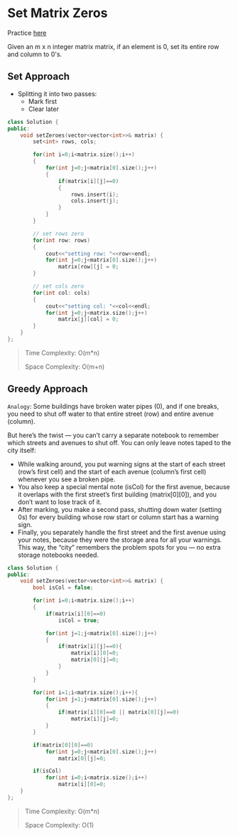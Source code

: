 # Set Matrix Zeros

Practice [here](https://leetcode.com/problems/set-matrix-zeroes/description/)

Given an m x n integer matrix matrix, if an element is 0, set its entire row and column to 0's.


## Set Approach


- Splitting it into two passes:
  - Mark first
  - Clear later
```cpp
class Solution {
public:
    void setZeroes(vector<vector<int>>& matrix) {
        set<int> rows, cols;

        for(int i=0;i<matrix.size();i++)
        {
            for(int j=0;j<matrix[0].size();j++)
            {
                if(matrix[i][j]==0)
                {
                    rows.insert(i);
                    cols.insert(j);
                }
            }
        }

        // set rows zero
        for(int row: rows)
        {
            cout<<"setting row: "<<row<<endl;
            for(int j=0;j<matrix[0].size();j++)
                matrix[row][j] = 0;
        }

        // set cols zero
        for(int col: cols)
        {
            cout<<"setting col: "<<col<<endl;
            for(int j=0;j<matrix.size();j++)
                matrix[j][col] = 0;
        }
    }
};
```

> Time Complexity: O(m*n)
>
> Space Complexity: O(m+n)

## Greedy Approach

`Analogy`: Some buildings have broken water pipes (0), and if one breaks, you need to shut off water to that entire street (row) and entire avenue (column).

But here’s the twist — you can’t carry a separate notebook to remember which streets and avenues to shut off. You can only leave notes taped to the city itself:

- While walking around, you put warning signs at the start of each street (row’s first cell) and the start of each avenue (column’s first cell) whenever you see a broken pipe.
- You also keep a special mental note (isCol) for the first avenue, because it overlaps with the first street’s first building (matrix[0][0]), and you don’t want to lose track of it.
- After marking, you make a second pass, shutting down water (setting 0s) for every building whose row start or column start has a warning sign.
- Finally, you separately handle the first street and the first avenue using your notes, because they were the storage area for all your warnings.
This way, the “city” remembers the problem spots for you — no extra storage notebooks needed.


```cpp
class Solution {
public:
    void setZeroes(vector<vector<int>>& matrix) {
        bool isCol = false;

        for(int i=0;i<matrix.size();i++)
        {
            if(matrix[i][0]==0)
                isCol = true;

            for(int j=1;j<matrix[0].size();j++)
            {
                if(matrix[i][j]==0){
                    matrix[i][0]=0;
                    matrix[0][j]=0;
                }
            }
        }

        for(int i=1;i<matrix.size();i++){
            for(int j=1;j<matrix[0].size();j++)
            {
                if(matrix[i][0]==0 || matrix[0][j]==0)
                    matrix[i][j]=0;
            }
        }

        if(matrix[0][0]==0)
            for(int j=0;j<matrix[0].size();j++)
                matrix[0][j]=0;

        if(isCol)
            for(int i=0;i<matrix.size();i++)
                matrix[i][0]=0;
    }
};
```

> Time Complexity: O(m*n)
>
> Space Complexity: O(1)